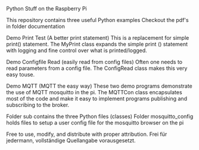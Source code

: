 Python Stuff on the Raspberry Pi

This repository contains three useful Python examples
Checkout the pdf's in folder documentation


Demo Print Test (A better print statement)
This is a replacement for simple print() statement. The MyPrint class expands the simple
print () statement with logging and fine control over what is printed/logged.

Demo Configfile Read (easily read from config files)
Often one needs to read parameters from a config file. The ConfigRead class makes this very easy touse.

Demo MQTT  (MQTT the easy way)
These two demo programs demonstrate the use of MQTT mosquitto in the pi. The MQTTCon class encapsulates
most of the code and make it easy to implement programs publishing and subscribing to the broker.
 
Folder sub contains the three Python files (classes)
Folder mosquitto_config holds files to setup a user config file for the mosquitto browser on the pi

Free to use, modify, and distribute with proper attribution.
Frei für jedermann, vollständige Quellangabe vorausgesetzt.

